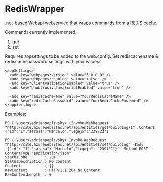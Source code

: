 # RedisWrapper
.net-based Webapi webservice that wraps commands from a REDIS cache.

Commands currently implemented:
<ol>
<li>get</li>
<li>set</li>
</ol>

Requires appsettings to be added to the web.config. Set rediscachename & rediscachepassword settings with your values:
```
<appSettings>
  <add key="webpages:Version" value="3.0.0.0" />
  <add key="webpages:Enabled" value="false" />
  <add key="ClientValidationEnabled" value="true" />
  <add key="UnobtrusiveJavaScriptEnabled" value="true" />

  <add key="redisCacheName" value="YourRedisCacheName" />
  <add key="redisCachePassword" value="YourRedisCachePassword" />
</appSettings>
```

Examples:
<pre><code>PS C:\Users\adrianpoplavsky> (Invoke-WebRequest "http://site.azurewebsites.net/api/entities/get/building/1").Content
{"id":"1","sarasa":"Marcelo","legajo":"239722"}</code></pre>

<pre><code>PS C:\Users\adrianpoplavsky> Invoke-WebRequest "http://site.azurewebsites.net/api/entities/set/building" -Body '{"id": "1","sarasa": "Marcelo","legajo": "239722"}' -Method POST -ContentType "application/json"
StatusCode        : 204
StatusDescription : No Content
Content           : {}
RawContent        : HTTP/1.1 204 No Content
RawContentLength  : 0
</code></pre>

